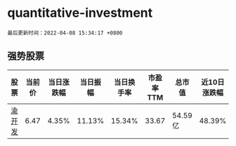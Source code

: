 # quantitative-investment

`最后更新时间：2022-04-08 15:34:17 +0800`

## 强势股票

|股票|当前价|当日涨跌幅|当日振幅|当日换手率|市盈率TTM|总市值|近10日涨跌幅|
|----|----|----|----|----|----|----|----|
|[渝开发](https://xueqiu.com/S/SZ000514)|6.47|4.35%|11.13%|15.34%|33.67|54.59亿|48.39%|
